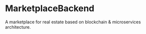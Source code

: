 # MarketplaceBackend
A marketplace for real estate based on blockchain & microservices architecture.
